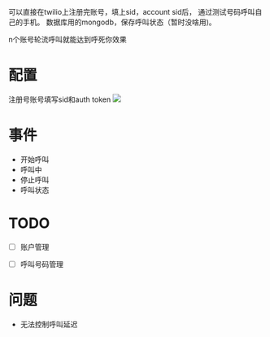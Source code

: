 可以直接在twilio上注册完账号，填上sid，account sid后， 通过测试号码呼叫自己的手机。
数据库用的mongodb，保存呼叫状态（暂时没啥用)。

n个账号轮流呼叫就能达到呼死你效果

# 配置

注册号账号填写sid和auth token
![](https://ws3.sinaimg.cn/large/006tKfTcly1fs786h1vhvj30qu0c8dh0.jpg)


# 事件

- 开始呼叫
- 呼叫中
- 停止呼叫
- 呼叫状态


# TODO

- [ ] 账户管理
- [ ] 呼叫号码管理


# 问题

- 无法控制呼叫延迟
